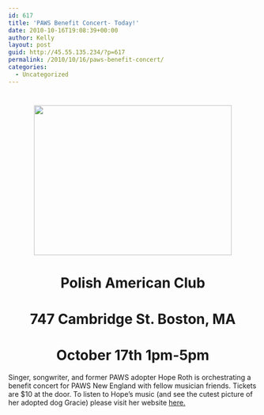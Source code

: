 ```yaml
---
id: 617
title: 'PAWS Benefit Concert- Today!'
date: 2010-10-16T19:08:39+00:00
author: Kelly
layout: post
guid: http://45.55.135.234/?p=617
permalink: /2010/10/16/paws-benefit-concert/
categories:
  - Uncategorized
---
```

<h1 style="text-align: center;">
  <img class="aligncenter size-full wp-image-618" title="screenshot_01" src="https://pawsnewengland.com/wp-content/uploads/2010/09/screenshot_01.jpg" alt="" width="400" height="303" />
</h1>

<h1 style="text-align: center;">
  Polish American Club
</h1>

<h1 style="text-align: center;">
  747 Cambridge St. Boston, MA
</h1>

<h1 style="text-align: center;">
  October 17th 1pm-5pm
</h1>

Singer, songwriter, and former PAWS adopter Hope Roth is orchestrating a benefit concert for PAWS New England with fellow musician friends. Tickets are $10 at the door. To listen to Hope&#8217;s music (and see the cutest picture of her adopted dog Gracie) please visit her website [here.](http://www.hoperoth.com/)